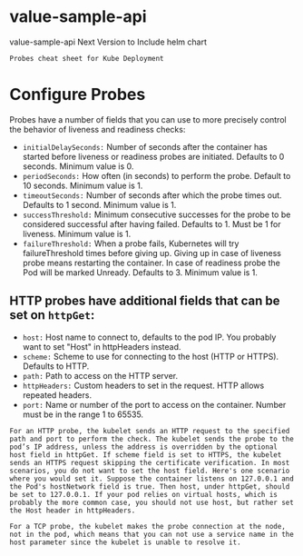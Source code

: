 # value-sample-api
value-sample-api
Next Version to Include helm chart

```
Probes cheat sheet for Kube Deployment
```

# Configure Probes

Probes have a number of fields that you can use to more precisely control the behavior of liveness and readiness checks:

- `initialDelaySeconds:` Number of seconds after the container has started before liveness or readiness probes are initiated. Defaults to 0 seconds. Minimum value is 0.
- `periodSeconds:` How often (in seconds) to perform the probe. Default to 10 seconds. Minimum value is 1.
- `timeoutSeconds:` Number of seconds after which the probe times out. Defaults to 1 second. Minimum value is 1.
- `successThreshold:` Minimum consecutive successes for the probe to be considered successful after having failed. Defaults to 1. Must be 1 for liveness. Minimum value is 1.
- `failureThreshold:` When a probe fails, Kubernetes will try failureThreshold times before giving up. Giving up in case of liveness probe means restarting the container. In case of readiness probe the Pod will be marked Unready. Defaults to 3. Minimum value is 1.

## HTTP probes have additional fields that can be set on `httpGet`:

- `host:` Host name to connect to, defaults to the pod IP. You probably want to set "Host" in httpHeaders instead.
- `scheme:` Scheme to use for connecting to the host (HTTP or HTTPS). Defaults to HTTP.
- `path:` Path to access on the HTTP server.
- `httpHeaders:` Custom headers to set in the request. HTTP allows repeated headers.
- `port:` Name or number of the port to access on the container. Number must be in the range 1 to 65535.

```
For an HTTP probe, the kubelet sends an HTTP request to the specified path and port to perform the check. The kubelet sends the probe to the pod’s IP address, unless the address is overridden by the optional host field in httpGet. If scheme field is set to HTTPS, the kubelet sends an HTTPS request skipping the certificate verification. In most scenarios, you do not want to set the host field. Here's one scenario where you would set it. Suppose the container listens on 127.0.0.1 and the Pod's hostNetwork field is true. Then host, under httpGet, should be set to 127.0.0.1. If your pod relies on virtual hosts, which is probably the more common case, you should not use host, but rather set the Host header in httpHeaders.
```

```
For a TCP probe, the kubelet makes the probe connection at the node, not in the pod, which means that you can not use a service name in the host parameter since the kubelet is unable to resolve it.
```